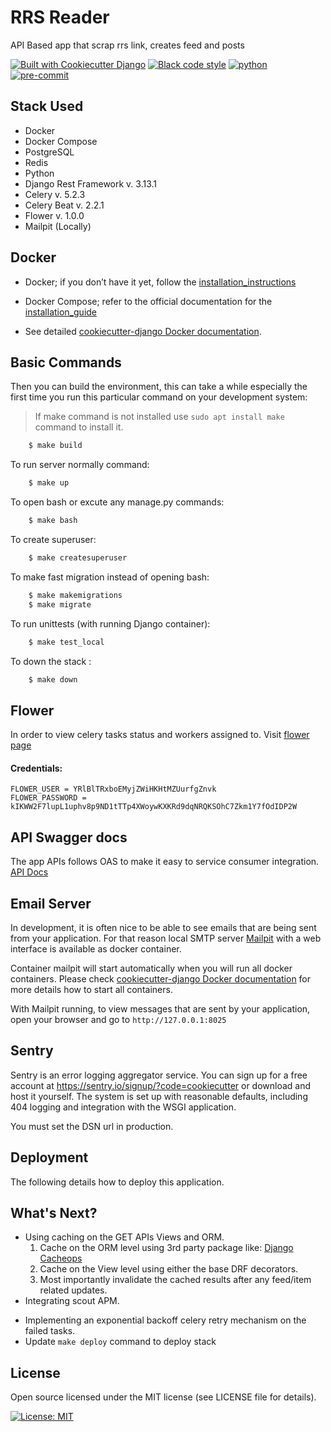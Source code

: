 # RRS Reader

API Based app that scrap rrs link, creates feed and posts

[![Built with Cookiecutter Django](https://img.shields.io/badge/built%20with-Cookiecutter%20Django-ff69b4.svg?logo=cookiecutter)](https://github.com/cookiecutter/cookiecutter-django/)
[![Black code style](https://img.shields.io/badge/code%20style-black-000000.svg)](https://github.com/ambv/black)
[![python](https://img.shields.io/badge/Python-3.11-3776AB.svg?style=flat&logo=python&logoColor=white)](https://www.python.org)
[![pre-commit](https://img.shields.io/badge/pre--commit-enabled-brightgreen?logo=pre-commit&logoColor=white)](https://github.com/pre-commit/pre-commit)


## Stack Used

+ Docker
+ Docker Compose
+ PostgreSQL
+ Redis
+ Python
+ Django Rest Framework v. 3.13.1
+ Celery v. 5.2.3
+ Celery Beat v. 2.2.1
+ Flower v. 1.0.0
+ Mailpit (Locally)

## Docker

- Docker; if you don’t have it yet, follow the [installation_instructions](https://docs.docker.com/install/#supported-platforms)

- Docker Compose; refer to the official documentation for the [installation_guide](https://docs.docker.com/compose/install/)
- See detailed [cookiecutter-django Docker documentation](http://cookiecutter-django.readthedocs.io/en/latest/deployment-with-docker.html).



## Basic Commands
Then you can build the environment, this can take a while especially the first time you run this particular command on your development system:
> If make command is not installed use `sudo apt install make` command to install it.


```bash
    $ make build
```

To run server normally command:
```bash
    $ make up
```

To open bash or excute any manage.py commands:
```bash
    $ make bash
```

To create superuser:
```bash
    $ make createsuperuser
```

To make fast migration instead of opening bash:
```bash
    $ make makemigrations
    $ make migrate
```

To run unittests (with running Django container):
```bash
    $ make test_local
```

To down the stack :
```bash
    $ make down
```

## Flower

In order to view celery tasks status and workers assigned to. Visit [flower page](http://0.0.0.0:5555/)

#### Credentials:
```
FLOWER_USER = YRlBlTRxboEMyjZWiHKHtMZUurfgZnvk
FLOWER_PASSWORD = kIKWW2F7lupL1uphv8p9ND1tTTp4XWoywKXKRd9dqNRQKSOhC7Zkm1Y7fOdIDP2W
```

## API Swagger docs
The app APIs follows OAS to make it easy to service consumer integration. [API Docs](http://0.0.0.0:8000/api/docs/)


## Email Server

In development, it is often nice to be able to see emails that are being sent from your application. For that reason local SMTP server [Mailpit](https://github.com/axllent/mailpit) with a web interface is available as docker container.

Container mailpit will start automatically when you will run all docker containers.
Please check [cookiecutter-django Docker documentation](http://cookiecutter-django.readthedocs.io/en/latest/deployment-with-docker.html) for more details how to start all containers.

With Mailpit running, to view messages that are sent by your application, open your browser and go to `http://127.0.0.1:8025`

## Sentry

Sentry is an error logging aggregator service. You can sign up for a free account at <https://sentry.io/signup/?code=cookiecutter> or download and host it yourself.
The system is set up with reasonable defaults, including 404 logging and integration with the WSGI application.

You must set the DSN url in production.

## Deployment

The following details how to deploy this application.

## What's Next?
- Using caching on the GET APIs Views and ORM.
    1. Cache on the ORM level using 3rd party package like: [Django Cacheops](https://github.com/Suor/django-cacheops)
    2. Cache on the View level using either the base DRF decorators.
    3. Most importantly invalidate the cached results after any feed/item related updates.
- Integrating scout APM.
+ Implementing an exponential backoff celery retry mechanism on the failed tasks.
+ Update `make deploy` command to deploy stack


## License

Open source licensed under the MIT license (see LICENSE file for details).

[![License: MIT](https://img.shields.io/badge/License-MIT-yellow.svg)](https://opensource.org/licenses/MIT)
